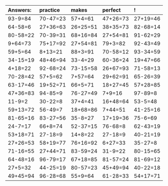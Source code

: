 | Answers: | practice | makes | perfect | ! |
| :--- | :--- | :--- | :--- | :--- |
| 93-9=84 | 70-47=23 | 57+4=61 | 47+26=73 | 27+19=46 | 
| 64-58=6 | 27+36=63 | 26+25=51 | 38+35=73 | 82-68=14 | 
| 80-58=22 | 70-39=31 | 68+16=84 | 27+54=81 | 91-62=29 | 
| 9+64=73 | 75+17=92 | 27+54=81 | 79+3=82 | 92-43=49 | 
| 59+5=64 | 8+13=21 | 88+3=91 | 70-58=12 | 93-34=59 | 
| 34-15=19 | 48+46=94 | 33-4=29 | 60-36=24 | 19+47=66 | 
| 4+18=22 | 92-68=24 | 73-15=58 | 26+67=93 | 71-58=13 | 
| 70-28=42 | 57+5=62 | 7+57=64 | 29+62=91 | 65-26=39 | 
| 63-17=46 | 19+52=71 | 66+5=71 | 18+27=45 | 57+28=85 | 
| 47+36=83 | 94-85=9 | 76-27=49 | 7+9=16 | 97-89=8 | 
| 11-9=2 | 30-22=8 | 37+4=41 | 16+48=64 | 53-5=48 | 
| 59+13=72 | 56-49=7 | 18+68=86 | 7+44=51 | 41-25=16 | 
| 81-65=16 | 83-27=56 | 35-8=27 | 17+19=36 | 75-6=69 | 
| 24-7=17 | 66+8=74 | 52-37=15 | 76-68=8 | 62-43=19 | 
| 53+18=71 | 27-18=9 | 14+8=22 | 27-18=9 | 40-21=19 | 
| 27+26=53 | 58+19=77 | 76+16=92 | 6+27=33 | 35-27=8 | 
| 71-16=55 | 27+44=71 | 83-59=24 | 31-9=22 | 80-15=65 | 
| 64-48=16 | 96-79=17 | 67+18=85 | 81-57=24 | 81-69=12 | 
| 27+5=32 | 44-25=19 | 80-57=23 | 45+49=94 | 40-22=18 | 
| 49+45=94 | 96-28=68 | 55+9=64 | 61-28=33 | 54+17=71 | 
